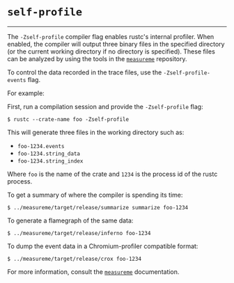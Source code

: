 # `self-profile`

--------------------

The `-Zself-profile` compiler flag enables rustc's internal profiler.
When enabled, the compiler will output three binary files in the specified directory (or the current working directory if no directory is specified).
These files can be analyzed by using the tools in the [`measureme`] repository.

To control the data recorded in the trace files, use the `-Zself-profile-events` flag.

For example:

First, run a compilation session and provide the `-Zself-profile` flag:

```console
$ rustc --crate-name foo -Zself-profile
```

This will generate three files in the working directory such as:

- `foo-1234.events`
- `foo-1234.string_data`
- `foo-1234.string_index`

Where `foo` is the name of the crate and `1234` is the process id of the rustc process.

To get a summary of where the compiler is spending its time:

```console
$ ../measureme/target/release/summarize summarize foo-1234
```

To generate a flamegraph of the same data:

```console
$ ../measureme/target/release/inferno foo-1234
```

To dump the event data in a Chromium-profiler compatible format:

```console
$ ../measureme/target/release/crox foo-1234
```

For more information, consult the [`measureme`] documentation.

[`measureme`]: https://github.com/rust-lang/measureme.git

